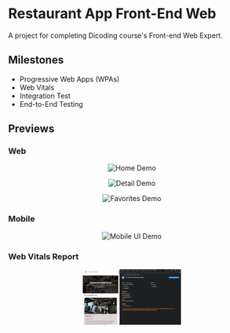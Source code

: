 # Restaurant App Front-End Web

A project for completing Dicoding course's Front-end Web Expert.

## Milestones

- Progressive Web Apps (WPAs)
- Web Vitals
- Integration Test
- End-to-End Testing

## Previews

### Web

<p align="center">
    <img src="art/home.gif"
        alt="Home Demo"
        width="200" />
</p>

<p align="center">
    <img src="art/detail.gif"
        alt="Detail Demo"
        width="200" />
</p>

<p align="center">
    <img src="art/favorites.gif"
        alt="Favorites Demo"
        width="200" />
</p>

### Mobile

<p align="center">
    <img src="art/mobile_demo.gif"
        alt="Mobile UI Demo"
        width="200" />
</p>

### Web Vitals Report

<p align="center">
    <img src="art/web_vitals_analysis.gif"
        alt="Web Vitals Report"
        width="200" />
</p>
